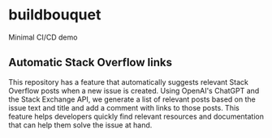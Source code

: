 # buildbouquet

Minimal CI/CD demo

## Automatic Stack Overflow links

This repository has a feature that automatically suggests
relevant Stack Overflow posts when a new issue is created.
Using OpenAI's ChatGPT and the Stack Exchange API, we
generate a list of relevant posts based on the issue text
and title and add a comment with links to those posts.
This feature helps developers quickly find relevant
resources and documentation that can help them solve the
issue at hand. 
